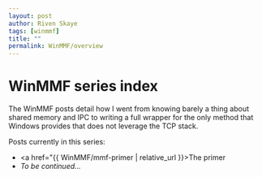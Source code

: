 ```yaml
---
layout: post
author: Riven Skaye
tags: [winmmf]
title: ""
permalink: WinMMF/overview
---
```

# WinMMF series index

The WinMMF posts detail how I went from knowing barely a thing about shared memory and IPC to writing a full wrapper
for the only method that Windows provides that does not leverage the TCP stack.

Posts currently in this series:

- <a href="{{ WinMMF/mmf-primer | relative_url }}>The primer</a>
- _To be continued..._
